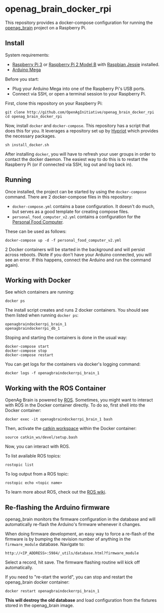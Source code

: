 # openag\_brain\_docker\_rpi

This repository provides a docker-compose configuration for running the
[openag\_brain](http://github.com/OpenAgInitiative/openag_brain) project on a
Raspberry Pi.

## Install

System requirements:

- [Raspberry Pi 3](https://www.raspberrypi.org/products/raspberry-pi-3-model-b/)
  or [Raspberry Pi 2 Model B](https://www.raspberrypi.org/products/raspberry-pi-2-model-b/)
  with [Raspbian Jessie](https://www.raspberrypi.org/downloads/raspbian/) installed.
- [Arduino Mega](https://www.arduino.cc/en/Main/ArduinoBoardMega)

Before you start:

- Plug your Arduino Mega into one of the Raspberry Pi's USB ports.
- Connect via SSH, or open a terminal session to your Raspberry Pi.

First, clone this repository on your Raspberry Pi:

    git clone http://github.com/OpenAgInitiative/openag_brain_docker_rpi
    cd openag_brain_docker_rpi

Now, install `docker` and `docker-compose`. This repository has a script that
does this for you. It leverages a repository set up by
[Hypriot](http://blog.hypriot.com/) which provides the necessary packages.

    sh install_docker.sh

After installing `docker`, you will have to refresh your user groups in order
to contact the docker daemon. The easiest way to do this is to restart the
Raspberry Pi (or if connected via SSH, log out and log back in).

## Running

Once installed, the project can be started by using the `docker-compose`
command. There are 2 docker-compose files in this repository:

- `docker-compose.yml` contains a base configuration. It doesn't do much, but
  serves as a good template for creating compose files.
- `personal_food_computer_v2.yml` contains a configuration for the [Personal
  Food Computer](http://wiki.openag.media.mit.edu/food_computer_2).

These can be used as follows:

    docker-compose up -d -f personal_food_computer_v2.yml

2 Docker containers will be started in the background and will persist across
reboots. (Note if you don't have your Arduino connected, you will see an error.
If this happens, connect the Arduino and run the command again).

## Working with Docker

See which containers are running:

    docker ps

The install script creates and runs 2 docker containers. You should see them
listed when running `docker ps`:

    openagbraindockerrpi_brain_1
    openagbraindockerrpi_db_1

Stoping and starting the containers is done in the usual way:

    docker-compose start
    docker-compose stop
    docker-compose restart

You can get logs for the containers via docker's logging command:

    docker logs -f openagbraindockerrpi_brain_1

## Working with the ROS Container

OpenAg Brain is powered by [ROS](http://www.ros.org/). Sometimes, you might
want to interact with ROS in the Docker container directly. To do so, first
shell into the Docker container:

    docker exec -it openagbraindockerrpi_brain_1 bash

Then, activate the [catkin workspace](http://wiki.ros.org/catkin/Tutorials/using_a_workspace)
within the Docker container:

    source catkin_ws/devel/setup.bash

Now, you can interact with ROS.

To list available ROS topics:

    rostopic list

To log output from a ROS topic:

    rostopic echo <topic name>

To learn more about ROS, check out the [ROS wiki](http://wiki.ros.org/).

## Re-flashing the Arduino firmware

openag_brain monitors the firmware configuration in the database and will
automatically re-flash the Arduino's firmware whenever it changes.

When doing firmware development, an easy way to force a re-flash of the
firmware is by bumping the revision number of anything in the
`firmware_module` database. Navigate to:

    http://<IP_ADDRESS>:5984/_utils/database.html?firmware_module

Select a record, hit save. The firmware flashing routine will kick
off automatically.

If you need to "re-start the world", you can stop and restart the openag_brain
docker container:

    docker restart openagbraindockerrpi_brain_1

**This will destroy the old database** and load configuration from the fixtures
stored in the openag_brain image.